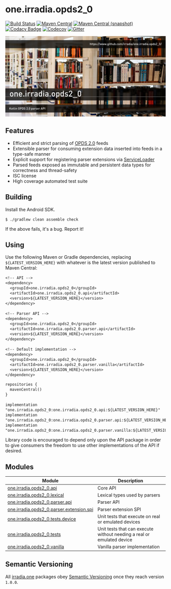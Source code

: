 one.irradia.opds2_0
===

[![Build Status](https://img.shields.io/travis/irradia/one.irradia.opds2_0.svg?style=flat-square)](https://travis-ci.org/irradia/one.irradia.opds2_0)
[![Maven Central](https://img.shields.io/maven-central/v/one.irradia.opds2_0/one.irradia.opds2_0.api.svg?style=flat-square)](http://search.maven.org/#search%7Cga%7C1%7Cg%3A%22one.irradia.opds2_0%22)
[![Maven Central (snapshot)](https://img.shields.io/nexus/s/https/oss.sonatype.org/one.irradia.opds2_0/one.irradia.opds2_0.api.svg?style=flat-square)](https://oss.sonatype.org/content/repositories/snapshots/one.irradia.opds2_0/)
[![Codacy Badge](https://img.shields.io/codacy/grade/905e3715c5f94162872dcfaa3ffd1316.svg?style=flat-square)](https://www.codacy.com/app/github_79/one.irradia.opds2_0?utm_source=github.com&amp;utm_medium=referral&amp;utm_content=irradia/one.irradia.opds2_0&amp;utm_campaign=Badge_Grade)
[![Codecov](https://img.shields.io/codecov/c/github/irradia/one.irradia.opds2_0.svg?style=flat-square)](https://codecov.io/gh/irradia/one.irradia.opds2_0)
[![Gitter](https://badges.gitter.im/irradia-org/community.svg)](https://gitter.im/irradia-org/community?utm_source=badge&utm_medium=badge&utm_campaign=pr-badge)

![opds2_0](./src/site/resources/opds2_0.jpg?raw=true)

## Features

* Efficient and strict parsing of [OPDS 2.0](https://specs.opds.io/opds-2.0.html) feeds
* Extensible parser for consuming extension data inserted into feeds in a type-safe manner
* Explicit support for registering parser extensions via [ServiceLoader](https://docs.oracle.com/en/java/javase/11/docs/api/java.base/java/util/ServiceLoader.html) 
* Parsed feeds exposed as immutable and persistent data types for correctness and thread-safety
* ISC license
* High coverage automated test suite

## Building

Install the Android SDK.

```
$ ./gradlew clean assemble check
```

If the above fails, it's a bug. Report it!

## Using

Use the following Maven or Gradle dependencies, replacing `${LATEST_VERSION_HERE}` with
whatever is the latest version published to Maven Central:

```
<!-- API -->
<dependency>
  <groupId>one.irradia.opds2_0</groupId>
  <artifactId>one.irradia.opds2_0.api</artifactId>
  <version>${LATEST_VERSION_HERE}</version>
</dependency>

<!-- Parser API -->
<dependency>
  <groupId>one.irradia.opds2_0</groupId>
  <artifactId>one.irradia.opds2_0.parser.api</artifactId>
  <version>${LATEST_VERSION_HERE}</version>
</dependency>

<!-- Default implementation -->
<dependency>
  <groupId>one.irradia.opds2_0</groupId>
  <artifactId>one.irradia.opds2_0.parser.vanilla</artifactId>
  <version>${LATEST_VERSION_HERE}</version>
</dependency>
```

```
repositories {
  mavenCentral()
}

implementation "one.irradia.opds2_0:one.irradia.opds2_0.api:${LATEST_VERSION_HERE}"
implementation "one.irradia.opds2_0:one.irradia.opds2_0.parser.api:${LATEST_VERSION_HERE}"
implementation "one.irradia.opds2_0:one.irradia.opds2_0.parser.vanilla:${LATEST_VERSION_HERE}"
```

Library code is encouraged to depend only upon the API package in order to give consumers
the freedom to use other implementations of the API if desired.

## Modules

|Module|Description|
|------|-----------|
| [one.irradia.opds2_0.api](https://github.com/irradia/one.irradia.opds2_0/tree/develop/one.irradia.opds2_0.api) | Core API
| [one.irradia.opds2_0.lexical](https://github.com/irradia/one.irradia.opds2_0/tree/develop/one.irradia.opds2_0.lexical) | Lexical types used by parsers
| [one.irradia.opds2_0.parser.api](https://github.com/irradia/one.irradia.opds2_0/tree/develop/one.irradia.opds2_0.parser.api) | Parser API
| [one.irradia.opds2_0.parser.extension.spi](https://github.com/irradia/one.irradia.opds2_0/tree/develop/one.irradia.opds2_0.parser.extension.spi) | Parser extension SPI
| [one.irradia.opds2_0.tests.device](https://github.com/irradia/one.irradia.opds2_0/tree/develop/one.irradia.opds2_0.tests.device) | Unit tests that execute on real or emulated devices
| [one.irradia.opds2_0.tests](https://github.com/irradia/one.irradia.opds2_0/tree/develop/one.irradia.opds2_0.tests) | Unit tests that can execute without needing a real or emulated device
| [one.irradia.opds2_0.vanilla](https://github.com/irradia/one.irradia.opds2_0/tree/develop/one.irradia.opds2_0.vanilla) | Vanilla parser implementation

## Semantic Versioning

All [irradia.one](https://www.irradia.one) packages obey [Semantic Versioning](https://www.semver.org)
once they reach version `1.0.0`.

